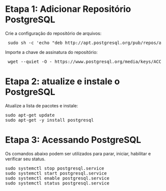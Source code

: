 <h1>Etapa 1: Adicionar Repositório PostgreSQL</h1>

Crie a configuração do repositório de arquivos:
<pre>
 <span style="font-weight: 400">sudo sh -c 'echo "deb http://apt.postgresql.org/pub/repos/apt $ (lsb_release -cs) -pgdg main"> /etc/apt/sources.list.d/pgdg.list'</span>
</pre>
  
Importe a chave de assinatura do repositório:
<pre>
 <span style="font-weight: 400">wget --quiet -O - https://www.postgresql.org/media/keys/ACCC4CF8.asc | sudo apt-key add -</span>
</pre>

<h1>Etapa 2: atualize e instale o PostgreSQL</h1>

Atualize a lista de pacotes e instale:
<pre>
<span style="font-weight: 400">sudo apt-get update
sudo apt-get -y install postgresql</span>
</pre>

<h1>Etapa 3: Acessando PostgreSQL</h1>

Os comandos abaixo podem ser utilizados para parar, iniciar, habilitar e verificar seu status.
<pre>
<span style="font-weight: 400">sudo systemctl stop postgresql.service
sudo systemctl start postgresql.service
sudo systemctl enable postgresql.service
sudo systemctl status postgresql.service</span>
</pre>
